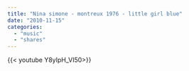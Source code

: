 ```yaml
---
title: "Nina simone - montreux 1976 - little girl blue"
date: "2010-11-15"
categories:
  - "music"
  - "shares"
---
```


<div style="width: 70vw;">{{< youtube Y8yIpH_VI50>}}</div>
